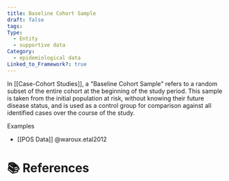 ```yaml
---
title: Baseline Cohort Sample
draft: false
tags: 
Type:
  - Entity
  - supportive data
Category:
  - epidemiological data
Linked_to_Framework?: true
---
```

In [[Case-Cohort Studies]], a "Baseline Cohort Sample" refers to a random subset of the entire cohort at the beginning of the study period. This sample is taken from the initial population at risk, without knowing their future disease status, and is used as a control group for comparison against all identified cases over the course of the study.

Examples
- [[POS Data]] @waroux.etal2012

# 📚 References

